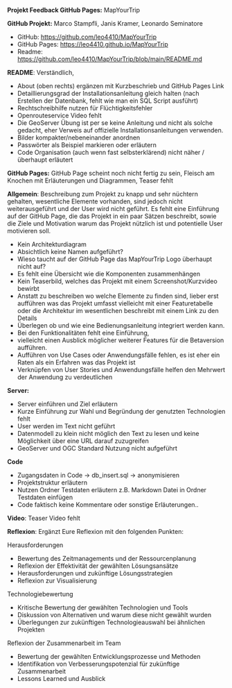 **Projekt Feedback GitHub Pages:** MapYourTrip

**GitHub Projekt:** Marco Stampfli, Janis Kramer, Leonardo Seminatore

- GitHub: https://github.com/leo4410/MapYourTrip
- GitHub Pages:  https://leo4410.github.io/MapYourTrip
- Readme: https://github.com/leo4410/MapYourTrip/blob/main/README.md

**README**: Verständlich, 

- About (oben rechts) ergänzen mit Kurzbeschrieb und GitHub Pages Link
- Detaillierungsgrad der Installationsanleitung gleich halten (nach Erstellen der Datenbank, fehlt wie man ein SQL Script ausführt)
- Rechtschreibhilfe nutzen für Flüchtigkeitsfehler
- Openrouteservice Video fehlt
- Die GeoServer Übung ist per se keine Anleitung und nicht als solche gedacht, eher Verweis auf offizielle Installationsanleitungen verwenden.
- Bilder kompakter/nebeneinander anordnen 
- Passwörter als Beispiel markieren oder erläutern
- Code Organisation (auch wenn fast selbsterklärend) nicht näher / überhaupt erläutert
 

**GitHub Pages:** 
GitHub Page scheint noch nicht fertig zu sein, Fleisch am Knochen mit Erläuterungen und Diagrammen, Teaser fehlt

**Allgemein**: Beschreibung zum Projekt zu knapp und sehr nüchtern gehalten, wesentliche Elemente vorhanden, sind jedoch nicht weiterausgeführt und der User wird nicht geführt. Es fehlt eine Einführung auf der GitHub Page, die das Projekt in ein paar Sätzen beschreibt, sowie die Ziele und Motivation warum das Projekt nützlich ist und potentielle User motivieren soll. 

- Kein Architekturdiagram
- Absichtlich keine Namen aufgeführt?
- Wieso taucht auf der GitHub Page das MapYourTrip Logo überhaupt nicht auf?
- Es fehlt eine Übersicht wie die Komponenten zusammenhängen
- Kein Teaserbild, welches das Projekt mit einem Screenshot/Kurzvideo bewirbt
- Anstatt zu beschreiben wo welche Elemente zu finden sind, lieber erst aufführen was das Projekt umfasst vielleicht mit einer Featuretabelle oder die Architektur im wesentlichen beschreibt mit einem Link zu den Details
- Überlegen ob und wie eine Bedienungsanleitung integriert werden kann.
- Bei den Funktionalitäten fehlt eine Einführung, 
- vielleicht einen Ausblick möglicher weiterer Features für die Betaversion aufführen.
- Aufführen von Use Cases oder Anwendungsfälle fehlen, es ist eher ein Raten als ein Erfahren was das Projekt ist
- Verknüpfen von User Stories und Anwendungsfälle helfen den Mehrwert der Anwendung zu verdeutlichen

**Server:**

- Server einführen und  Ziel erläutern 
- Kurze Einführung zur Wahl und Begründung der genutzten Technologien fehlt
- User werden im Text nicht geführt
- Datenmodell zu klein nicht möglich den Text zu lesen und keine Möglichkeit über eine URL darauf zuzugreifen
- GeoServer und OGC Standard Nutzung nicht aufgeführt

**Code**

- Zugangsdaten in Code -> db_insert.sql -> anonymisieren
- Projektstruktur erläutern
- Nutzen Ordner Testdaten erläutern z.B. Markdown Datei in Ordner Testdaten einfügen
- Code faktisch keine Kommentare oder sonstige Erläuterungen..


**Video**: Teaser Video fehlt

**Reflexion**:
Ergänzt Eure Reflexion mit den folgenden Punkten:

Herausforderungen
- Bewertung des Zeitmanagements und der Ressourcenplanung
- Reflexion der Effektivität der gewählten Lösungsansätze
- Herausforderungen und zukünftige Lösungsstrategien
- Reflexion zur Visualisierung

Technologiebewertung
- Kritische Bewertung der gewählten Technologien und Tools
- Diskussion von Alternativen und warum diese nicht gewählt wurden
- Überlegungen zur zukünftigen Technologieauswahl bei ähnlichen Projekten

Reflexion der Zusammenarbeit im Team 
- Bewertung der gewählten Entwicklungsprozesse und Methoden
- Identifikation von Verbesserungspotenzial für zukünftige Zusammenarbeit
- Lessons Learned und Ausblick


